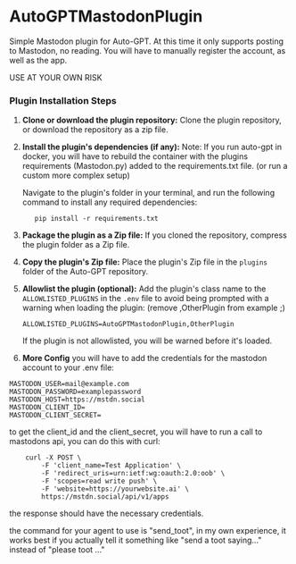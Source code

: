 # AutoGPTMastodonPlugin

Simple Mastodon plugin for Auto-GPT. At this time it only supports posting to Mastodon, no reading. You will have to 
manually register the account, as well as the app.

USE AT YOUR OWN RISK

### Plugin Installation Steps

1. **Clone or download the plugin repository:**
   Clone the plugin repository, or download the repository as a zip file.

2. **Install the plugin's dependencies (if any):**
   Note: If you run auto-gpt in docker, you will have to rebuild the container with the plugins requirements (Mastodon.py) added to the requirements.txt file.  (or run a custom more complex setup)

   Navigate to the plugin's folder in your terminal, and run the following command to install any required dependencies:

   ``` shell
      pip install -r requirements.txt
   ```

3. **Package the plugin as a Zip file:**
   If you cloned the repository, compress the plugin folder as a Zip file.

4. **Copy the plugin's Zip file:**
   Place the plugin's Zip file in the `plugins` folder of the Auto-GPT repository.

5. **Allowlist the plugin (optional):**
   Add the plugin's class name to the `ALLOWLISTED_PLUGINS` in the `.env` file to avoid being prompted with a warning when loading the plugin: (remove ,OtherPlugin from example ;)

   ``` shell
   ALLOWLISTED_PLUGINS=AutoGPTMastodonPlugin,OtherPlugin
   ```
   If the plugin is not allowlisted, you will be warned before it's loaded.

6. **More Config**
   you will have to add the credentials for the mastodon account to your .env file:
```
MASTODON_USER=mail@example.com
MASTODON_PASSWORD=examplepassword
MASTODON_HOST=https://mstdn.social
MASTODON_CLIENT_ID=
MASTODON_CLIENT_SECRET=
```

to get the client_id and the client_secret, you will have to run a call to mastodons api,
you can do this with curl:

```shell
    curl -X POST \ 
        -F 'client_name=Test Application' \
        -F 'redirect_uris=urn:ietf:wg:oauth:2.0:oob' \
        -F 'scopes=read write push' \
        -F 'website=https://yourwebsite.ai' \
        https://mstdn.social/api/v1/apps
```
the response should have the necessary credentials.

the command for your agent to use is "send_toot", in my own experience, it works best if you actually tell it something like "send a toot saying..." instead of "please toot ..."
